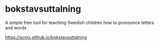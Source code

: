 # bokstavsuttalning

A simple free tool for teaching Swedish children how to pronounce letters and words

https://scmx.github.io/bokstavsuttalning
